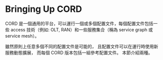 # Bringing Up CORD

CORD 是一個通用的平台，可以運行一個或多個配置文件，每個配置文件包括一些 access 技術（例如: OLT, RAN）和一些服務集合（稱為 service graph 或 service mesh）。

雖然原則上任意多個不同的配置文件是可能的，
且配置文件可以在運行時使用新服務動態擴展，
而每個 CORD 版本包括一組參考配置文件。
本節介紹兩種。

